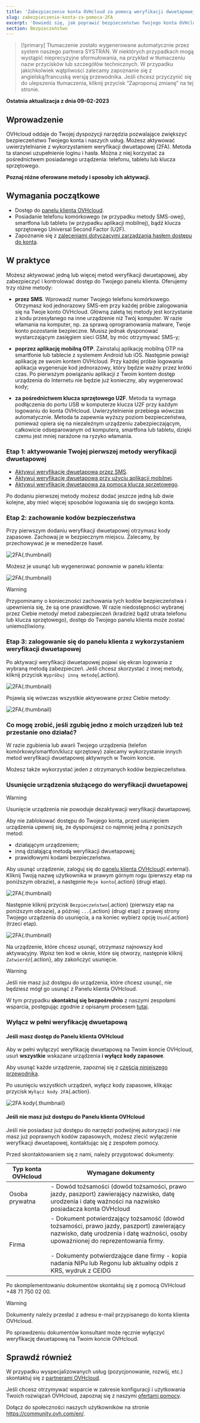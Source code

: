 ```yaml
---
title: 'Zabezpieczenie konta OVHcloud za pomocą weryfikacji dwuetapowej'
slug: zabezpieczenie-konta-za-pomoca-2FA
excerpt: 'Dowiedz się, jak poprawić bezpieczeństwo Twojego konta OVHcloud dzięki aktywacji weryfikacji dwuetapowej'
section: Bezpieczeństwo
---
```


> [!primary]
> Tłumaczenie zostało wygenerowane automatycznie przez system naszego partnera SYSTRAN. W niektórych przypadkach mogą wystąpić nieprecyzyjne sformułowania, na przykład w tłumaczeniu nazw przycisków lub szczegółów technicznych. W przypadku jakichkolwiek wątpliwości zalecamy zapoznanie się z angielską/francuską wersją przewodnika. Jeśli chcesz przyczynić się do ulepszenia tłumaczenia, kliknij przycisk “Zaproponuj zmianę” na tej stronie.
>

**Ostatnia aktualizacja z dnia 09-02-2023**

## Wprowadzenie

OVHcloud oddaje do Twojej dyspozycji narzędzia pozwalające zwiększyć bezpieczeństwo Twojego konta i naszych usług.
Możesz aktywować uwierzytelnianie z wykorzystaniem weryfikacji dwuetapowej (2FA). Metoda ta stanowi uzupełnienie loginu i hasła. Można z niej korzystać za pośrednictwem posiadanego urządzenia: telefonu, tabletu lub klucza sprzętowego. 

**Poznaj różne oferowane metody i sposoby ich aktywacji.**

## Wymagania początkowe

- Dostęp do [panelu klienta OVHcloud](https://www.ovh.com/auth/?action=gotomanager&from=https://www.ovh.pl/&ovhSubsidiary=pl).
- Posiadanie telefonu komórkowego (w przypadku metody SMS-owej), smartfona lub tabletu (w przypadku aplikacji mobilnej), bądź klucza sprzętowego Universal Second Factor (U2F).
- Zapoznanie się z [zaleceniami dotyczącymi zarządzania hasłem dostępu do konta](https://docs.ovh.com/pl/customer/zarzadzanie-haslem/).

## W praktyce

Możesz aktywować jedną lub więcej metod weryfikacji dwuetapowej, aby zabezpieczyć i kontrolować dostęp do Twojego panelu klienta.
Oferujemy trzy różne metody:

- **przez SMS**. Wprowadź numer Twojego telefonu komórkowego. Otrzymasz kod jednorazowy SMS-em przy każdej próbie zalogowania się na Twoje konto OVHcloud. Główną zaletą tej metody jest korzystanie z kodu przesyłanego na inne urządzenie niż Twój komputer. W razie włamania na komputer, np. za sprawą oprogramowania malware, Twoje konto pozostanie bezpieczne. Musisz jednak dysponować wystarczającym zasięgiem sieci GSM, by móc otrzymywać SMS-y;

- **poprzez aplikację mobilną OTP**. Zainstaluj aplikację mobilną OTP na smartfonie lub tablecie z systemem Android lub iOS. Następnie powiąż aplikację ze swoim kontem OVHcloud. Przy każdej próbie logowania aplikacja wygeneruje kod jednorazowy, który będzie ważny przez krótki czas.
Po pierwszym powiązaniu aplikacji z Twoim kontem dostęp urządzenia do Internetu nie będzie już konieczny, aby wygenerować kody;


- **za pośrednictwem klucza sprzętowego U2F**. Metoda ta wymaga podłączenia do portu USB w komputerze klucza U2F przy każdym logowaniu do konta OVHcloud. Uwierzytelnienie przebiega wówczas automatycznie. Metoda ta zapewnia wyższy poziom bezpieczeństwa, ponieważ opiera się na niezależnym urządzeniu zabezpieczającym, całkowicie odseparowanym od komputera, smartfona lub tabletu, dzięki czemu jest mniej narażone na ryzyko włamania.

### Etap 1: aktywowanie Twojej pierwszej metody weryfikacji dwuetapowej

- [Aktywuj weryfikację dwuetapową przez SMS](https://docs.ovh.com/pl/customer/aktywacja-weryfikacji-dwuetapowej-przez-sms/).
- [Aktywuj weryfikację dwuetapową przy użyciu aplikacji mobilnej](https://docs.ovh.com/pl/customer/wlacz-weryfikacje-dwuetapowa-przez-aplikacje-mobilna/).
- [Aktywuj weryfikację dwuetapową za pomocą klucza sprzętowego](https://docs.ovh.com/pl/customer/aktywacja-weryfikacji-dwuetapowej-za-pomoca-klucza-sprzetowego/).

Po dodaniu pierwszej metody możesz dodać jeszcze jedną lub dwie kolejne, aby mieć więcej sposobów logowania się do swojego konta.

### Etap 2: zachowanie kodów bezpieczeństwa

Przy pierwszym dodaniu weryfikacji dwuetapowej otrzymasz kody zapasowe. Zachowaj je w bezpiecznym miejscu. Zalecamy, by przechowywać je w menedżerze haseł.

![2FA](images/2facodes.png){.thumbnail}

Możesz je usunąć lub wygenerować ponownie w panelu klienta:

![2FA](images/2facodesaction.png){.thumbnail}

> [!warning]
>
> Przypominamy o konieczności zachowania tych kodów bezpieczeństwa i upewnienia się, że są one prawidłowe. W razie niedostępności wybranej przez Ciebie metody/ metod zabezpieczeń (kradzież bądź utrata telefonu lub klucza sprzętowego), dostęp do Twojego panelu klienta może zostać uniemożliwiony.
> 

### Etap 3: zalogowanie się do panelu klienta z wykorzystaniem weryfikacji dwuetapowej

Po aktywacji weryfikacji dwuetapowej pojawi się ekran logowania z wybraną metodą zabezpieczeń. Jeśli chcesz skorzystać z innej metody, kliknij przycisk `Wypróbuj inną metodę`{.action}.

![2FA](images/2fasmsloginedit.png){.thumbnail}

Pojawią się wówczas wszystkie aktywowane przez Ciebie metody:

![2FA](images/2faloginchoice.png){.thumbnail}

### Co mogę zrobić, jeśli zgubię jedno z moich urządzeń lub też przestanie ono działać?

W razie zgubienia lub awarii Twojego urządzenia (telefon komórkowy/smartfon/klucz sprzętowy) zalecamy wykorzystanie innych metod weryfikacji dwuetapowej aktywnych w Twoim koncie.

Możesz także wykorzystać jeden z otrzymanych kodów bezpieczeństwa. 


### Usunięcie urządzenia służącego do weryfikacji dwuetapowej <a name="delete-device"></a>

> [!warning]
>
> Usunięcie urządzenia nie powoduje dezaktywacji weryfikacji dwuetapowej. 
> 
> Aby nie zablokować dostępu do Twojego konta, przed usunięciem urządzenia upewnij się, że dysponujesz co najmniej jedną z poniższych metod:
> 
> - działającym urządzeniem;
> - inną działającą metodą weryfikacji dwuetapowej; 
> - prawidłowymi kodami bezpieczeństwa.
> 

Aby usunąć urządzenie, zaloguj się do [panelu klienta OVHcloud](https://www.ovh.com/auth/?action=gotomanager&from=https://www.ovh.pl/&ovhSubsidiary=pl){.external}. Kliknij Twoją nazwę użytkownika w prawym górnym rogu (pierwszy etap na poniższym obrazie), a następnie `Moje konto`{.action} (drugi etap). 

![2FA](images/hub2FAb.png){.thumbnail}

Następnie kliknij przycisk `Bezpieczeństwo`{.action} (pierwszy etap na poniższym obrazie), a później `...`{.action} (drugi etap) z prawej strony Twojego urządzenia do usunięcia, a na koniec wybierz opcję `Usuń`{.action} (trzeci etap).

![2FA](images/hub2FAc.png){.thumbnail}

Na urządzenie, które chcesz usunąć, otrzymasz najnowszy kod aktywacyjny. Wpisz ten kod w oknie, które się otworzy, następnie kliknij `Zatwierdź`{.action}, aby zakończyć usunięcie.

> [!warning]
>
> Jeśli nie masz już dostępu do urządzenia, które chcesz usunąć, nie będziesz mógł go usunąć z Panelu klienta OVHcloud.
>
> W tym przypadku **skontaktuj się bezpośrednio** z naszymi zespołami wsparcia, postępując zgodnie z opisanym procesem [tutaj](#2FA-deletion).
>

### Wyłącz w pełni weryfikację dwuetapową <a name="disable-2fa"></a>

#### Jeśli masz dostęp do Panelu klienta OVHcloud

Aby w pełni wyłączyć weryfikację dwuetapową na Twoim koncie OVHcloud, usuń **wszystkie** wskazane urządzenia **i wyłącz kody zapasowe**.

Aby usunąć każde urządzenie, zapoznaj się z [częścią niniejszego przewodnika](#delete-device).

Po usunięciu wszystkich urządzeń, wyłącz kody zapasowe, klikając przycisk `Wyłącz kody 2FA`{.action}.

![2FA kody](images/disabling-codes.png){.thumbnail}

#### Jeśli nie masz już dostępu do Panelu klienta OVHcloud <a name="2FA-deletion"></a>

Jeśli nie posiadasz już dostępu do narzędzi podwójnej autoryzacji  i nie masz już poprawnych kodów zapasowych, możesz zlecić wyłączenie weryfikacji dwuetapowej, kontaktując się z zespołem pomocy.

Przed skontaktowaniem się z nami, należy przygotować dokumenty:

|Typ konta OVHcloud|Wymagane dokumenty|
|---|---|
|Osoba prywatna|- Dowód tożsamości (dowód tożsamości, prawo jazdy, paszport) zawierający nazwisko, datę urodzenia i datę ważności na nazwisko posiadacza konta OVHcloud|
|Firma|- Dokument potwierdzający tożsamość (dowód tożsamości, prawo jazdy, paszport) zawierający nazwisko, datę urodzenia i datę ważności, osoby upoważnionej do reprezentowania firmy.<br><br>- Dokumenty potwierdzające dane firmy - kopia nadania NIPu lub Regonu lub aktualny odpis z KRS, wydruk z CEIDG|

Po skomplementowaniu dokumentów skontaktuj się z pomocą OVHcloud +48 71 750 02 00.

> [!warning]
> Dokumenty należy przesłać z adresu e-mail przypisanego do konta klienta OVHcloud.

Po sprawdzeniu dokumentów konsultant może ręcznie wyłączyć weryfikację dwuetapową na Twoim koncie OVHcloud.

## Sprawdź również

W przypadku wyspecjalizowanych usług (pozycjonowanie, rozwój, etc.) skontaktuj się z [partnerami OVHcloud](https://partner.ovhcloud.com/pl/).

Jeśli chcesz otrzymywać wsparcie w zakresie konfiguracji i użytkowania Twoich rozwiązań OVHcloud, zapoznaj się z naszymi [ofertami pomocy](https://www.ovhcloud.com/pl/support-levels/).

Dołącz do społeczności naszych użytkowników na stronie <https://community.ovh.com/en/>. 